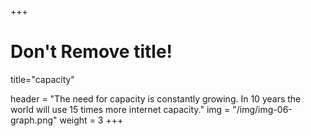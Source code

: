 +++
# Don't Remove title!
title="capacity"

header = "The need for capacity is constantly growing. In 10 years the world will use 15 times more internet capacity."
img = "/img/img-06-graph.png" 
weight = 3
+++

